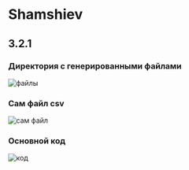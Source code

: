 # Shamshiev

## 3.2.1
### Директория с генерированными файлами

![файлы](https://user-images.githubusercontent.com/93040594/206152503-7f8eec21-65c1-4d0c-9763-e280adcd5746.png)

### Сам файл csv

![сам файл](https://user-images.githubusercontent.com/93040594/206152517-94608a0f-62c3-4b3f-b528-9969f11e83b4.png)

### Основной код

![код](https://user-images.githubusercontent.com/93040594/206152594-7888c250-7d55-4329-9fad-9b6387b70fbf.png)
